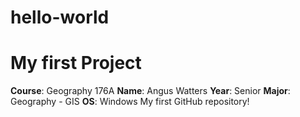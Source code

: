 # hello-world
# My first Project
**Course**: Geography 176A
**Name**: Angus Watters
**Year**: Senior
**Major**: Geography - GIS
**OS**: Windows
My first GitHub repository!
